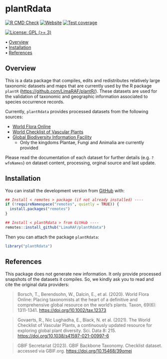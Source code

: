
<!-- README.md is generated from README.Rmd. Please edit that file -->

# plantRdata <!-- <img src="man/figures/package-sticker.png" align="right" style="float:right; height:120px;"/> -->

<!-- badges: start -->
<!-- [![CRAN status](https://www.r-pkg.org/badges/version/plantRdata)](https://CRAN.R-project.org/package=plantRdata) -->

[![R CMD
Check](https://github.com/LimaRAF/plantRdata/actions/workflows/R-CMD-check.yaml/badge.svg)](https://github.com/LimaRAF/plantRdata/actions/workflows/R-CMD-check.yaml)
[![Website](https://github.com/LimaRAF/plantRdata/actions/workflows/pkgdown.yaml/badge.svg)](https://github.com/LimaRAF/plantRdata/actions/workflows/pkgdown.yaml)
[![Test
coverage](https://github.com/LimaRAF/plantRdata/actions/workflows/test-coverage.yaml/badge.svg)](https://github.com/LimaRAF/plantRdata/actions/workflows/test-coverage.yaml)
<!-- [![codecov](https://codecov.io/gh/LimaRAF/plantRdata/branch/master/graph/badge.svg)](https://codecov.io/gh/LimaRAF/plantRdata) -->
[![License: GPL (\>=
3)](https://img.shields.io/badge/License-GPL%20%28%3E%3D%203%29-blue.svg)](https://choosealicense.com/licenses/gpl-3.0/)
<!-- badges: end -->

<p align="left">
• <a href="#overview">Overview</a><br> •
<a href="#installation">Installation</a><br> •
<a href="#references">References</a>
</p>

## Overview

This is a data package that compiles, edits and redistributes relatively
large taxonomic datasets and maps that are currently used by the R
package `plantR` (<https://github.com/LimaRAF/plantR/>). These datasets
are used for the validation of taxonomic and geographic information
associated to species occurrence records.

Currently, `plantRdata` provides processed datasets from the following
sources:

- [World Flora Online](https://www.worldfloraonline.org/)
- [World Checklist of Vascular Plants](https://powo.science.kew.org/)
- [Global Biodiversity Information Facility](https://www.gbif.org/)
  - Only the kingdoms Plantae, Fungi and Animalia are currently provided

Please read the documentation of each dataset for further details (e.g.
`?wfoNames`) on dataset content, processing, orginal source and last
update.

## Installation

You can install the development version from
[GitHub](https://github.com/) with:

``` r
## Install < remotes > package (if not already installed) ----
if (!requireNamespace("remotes", quietly = TRUE)) {
  install.packages("remotes")
}

## Install < plantRdata > from GitHub ----
remotes::install_github("LimaRAF/plantRdata")
```

Then you can attach the package `plantRdata`:

``` r
library("plantRdata")
```

## References

This package does not generate new information. It only provide
processed snapshots of the datasets it compiles. So, we kindly ask you
to read and cite the original data providers:

> Borsch, T., Berendsohn, W., Dalcin, E., et al. (2020). World Flora
> Online: Placing taxonomists at the heart of a definitive and
> comprehensive global resource on the world’s plants. Taxon, 69(6):
> 1311-1341. <https://doi.org/10.1002/tax.12373>

> Govaerts, R., Nic Lughadha, E., Black, N. et al. (2021). The World
> Checklist of Vascular Plants, a continuously updated resource for
> exploring global plant diversity. Sci. Data 8: 215.
> <https://doi.org/10.1038/s41597-021-00997-6>

> GBIF Secretariat (2023). GBIF Backbone Taxonomy. Checklist dataset.
> accessed via GBIF.org. <https://doi.org/10.15468/39omei>
